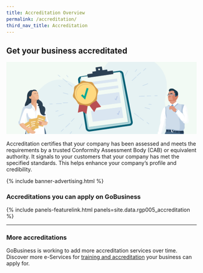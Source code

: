 ```yaml
---
title: Accreditation Overview
permalink: /accreditation/
third_nav_title: Accreditation
---
```


## Get your business accreditated

![Accreditation Overview](/images/grow/RunandGrow_Accreditation.svg)

Accreditation certifies that your company has been assessed and meets the requirements by a trusted Conformity Assessment Body (CAB) or equivalent authority. It signals to your customers that your company has met the specified standards. This helps enhance your company’s profile and credibility.

{% include banner-advertising.html %}

### Accreditations you can apply on GoBusiness

{% include panels-featurelink.html panels=site.data.rgp005_accreditation %}

---

### More accreditations

GoBusiness is working to add more accreditation services over time. Discover more e-Services for [training and accreditation](/e-services/training-and-accreditation/?src=rungrow-accreditation) your business can apply for.

<script src="/jquery/jquery.min.js"></script>
<script src="/jquery/bp-menu-new-tab.js"></script>
